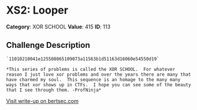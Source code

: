 # XS2: Looper
**Category**: XOR SCHOOL
**Value**: 415
**ID**: 113

## Challenge Description
```
`11010210041e125508065109073a11563b1d51163d16060e54550d19`

*This series of problems is called the XOR SCHOOL.  For whatever reason I just love xor problems and over the years there are many that have charmed my soul.  This sequence is an homage to the many many ways that xor shows up in CTFs.  I hope you can see some of the beauty that I see through them. -ProfNinja*
```

[Visit write-up on bertsec.com](https://bertsec.com/xs2:-looper)
